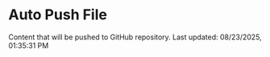 # Auto Push File

Content that will be pushed to GitHub repository.
Last updated: 08/23/2025, 01:35:31 PM